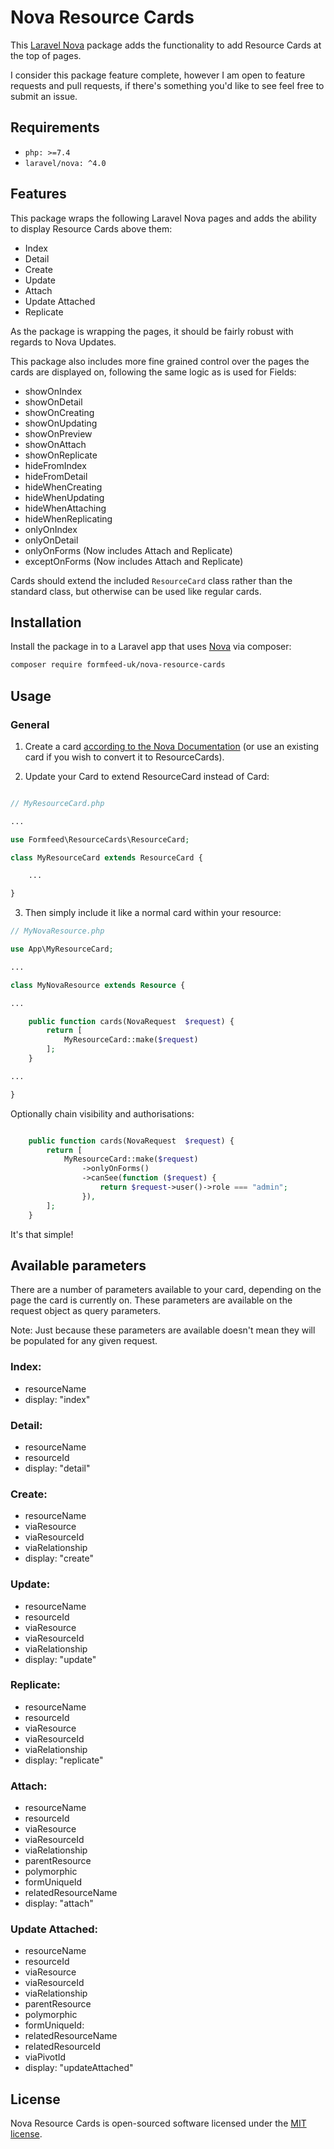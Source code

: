 # Nova Resource Cards

This [Laravel Nova](https://nova.laravel.com/) package adds the functionality to add Resource Cards at the top of pages.

I consider this package feature complete, however I am open to feature requests and pull requests, if there's something you'd like to see feel free to submit an issue. 

## Requirements

- `php: >=7.4`
- `laravel/nova: ^4.0`

## Features

This package wraps the following Laravel Nova pages and adds the ability to display Resource Cards above them:

- Index
- Detail
- Create
- Update
- Attach
- Update Attached
- Replicate

As the package is wrapping the pages, it should be fairly robust with regards to Nova Updates.

This package also includes more fine grained control over the pages the cards are displayed on, following the same logic as is used for Fields:

- showOnIndex
- showOnDetail
- showOnCreating
- showOnUpdating
- showOnPreview
- showOnAttach
- showOnReplicate
- hideFromIndex
- hideFromDetail
- hideWhenCreating
- hideWhenUpdating
- hideWhenAttaching
- hideWhenReplicating
- onlyOnIndex
- onlyOnDetail
- onlyOnForms (Now includes Attach and Replicate)
- exceptOnForms (Now includes Attach and Replicate)

Cards should extend the included `ResourceCard` class rather than the standard class, but otherwise can be used like regular cards.

## Installation

Install the package in to a Laravel app that uses [Nova](https://nova.laravel.com) via composer:

```bash
composer require formfeed-uk/nova-resource-cards
```

## Usage

### General

1) Create a card [according to the Nova Documentation](https://nova.laravel.com/docs/4.0/customization/cards.html) (or use an existing card if you wish to convert it to ResourceCards).

2) Update your Card to extend ResourceCard instead of Card:

```php

// MyResourceCard.php

...

use Formfeed\ResourceCards\ResourceCard;

class MyResourceCard extends ResourceCard {

    ...

}

```

3) Then simply include it like a normal card within your resource:

```php
// MyNovaResource.php

use App\MyResourceCard;

...

class MyNovaResource extends Resource {

...

    public function cards(NovaRequest  $request) {
        return [
            MyResourceCard::make($request)
        ];
    }

...

}
```

Optionally chain visibility and authorisations: 

```php

    public function cards(NovaRequest  $request) {
        return [
            MyResourceCard::make($request)
                ->onlyOnForms()
                ->canSee(function ($request) {
                    return $request->user()->role === "admin";
                }),
        ];
    }
```

It's that simple!

## Available parameters

There are a number of parameters available to your card, depending on the page the card is currently on. These parameters are available on the request object as query parameters.

Note: Just because these parameters are available doesn't mean they will be populated for any given request. 

### Index:
- resourceName
- display: "index"

### Detail:
- resourceName
- resourceId
- display: "detail"

### Create:
- resourceName
- viaResource
- viaResourceId
- viaRelationship
- display: "create"

### Update:
- resourceName
- resourceId
- viaResource
- viaResourceId
- viaRelationship
- display: "update"

### Replicate:
- resourceName
- resourceId
- viaResource
- viaResourceId
- viaRelationship
- display: "replicate"

### Attach:
- resourceName
- resourceId
- viaResource
- viaResourceId
- viaRelationship
- parentResource
- polymorphic
- formUniqueId
- relatedResourceName
- display: "attach"

### Update Attached:
- resourceName
- resourceId
- viaResource
- viaResourceId
- viaRelationship
- parentResource
- polymorphic
- formUniqueId:
- relatedResourceName
- relatedResourceId
- viaPivotId
- display: "updateAttached"

## License

Nova Resource Cards is open-sourced software licensed under the [MIT license](LICENSE.md).
